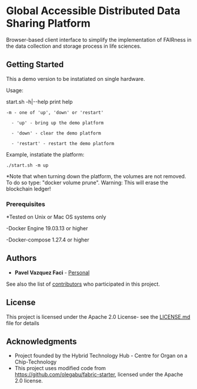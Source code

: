 # Global Accessible Distributed Data Sharing Platform

Browser-based client interface to simplify the implementation of FAIRness in the data collection and storage process in life sciences.

## Getting Started

This a demo version to be instatiated on single hardware. 

Usage: 

  start.sh -h|--help print help

    -m - one of 'up', 'down' or 'restart'

      - 'up' - bring up the demo platform

      - 'down' - clear the demo platform
      
      - 'restart' - restart the demo platform

Example, instatiate the platform: 

    ./start.sh -m up

*Note that when turning down the platform, the volumes are not removed. To do so type: "docker volume prune". Warning: This will erase the blockchain ledger!



### Prerequisites
*Tested on Unix or Mac OS systems only

-Docker Engine 19.03.13 or higher

-Docker-compose 1.27.4 or higher

## Authors

* **Pavel Vazquez Faci** - [Personal](https://www.med.uio.no/hth/english/people/postdocs/pavelva/index.html)

See also the list of [contributors](CONTRIBUTORS.md) who participated in this project.

## License

This project is licensed under the Apache 2.0 License- see the [LICENSE.md](LICENSE.md) file for details

## Acknowledgments

* Project founded by the Hybrid Technology Hub - Centre for Organ on a Chip-Technology
* This project uses modified code from https://github.com/olegabu/fabric-starter, licensed under the Apache 2.0 license. 
